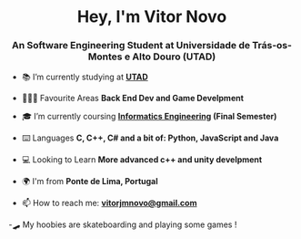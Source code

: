 
<h1 align="center">Hey, I'm Vitor Novo</h1>
<h3 align="center">An Software Engineering Student at Universidade de Trás-os-Montes e Alto Douro (UTAD)</h3>

- 📚 I’m currently studying at **[UTAD](https://www.utad.pt/)**

- 👨🏻‍💻 Favourite Areas **Back End Dev and Game Develpment**

- 🎓 I’m currently coursing **[Informatics Engineering](https://www.utad.pt/estudar/en/cursos/informatics-engineering/) (Final Semester)**

- ⌨️ Languages **C, C++, C# and a bit of: Python, JavaScript and Java**

- 💻 Looking to Learn **More advanced c++ and unity develpment**

- 🌍 I'm from **Ponte de Lima, Portugal**

- 📫 How to reach me: **vitorjmnovo@gmail.com**

-🛹 My hoobies are skateboarding and playing some games !
